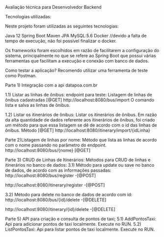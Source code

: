 Avaliação técnica para Desenvolvedor Backend

Tecnologias utilizadas:

Neste projeto foram utilizadas as seguintes tecnologias:

Java 12
Spring Boot
Maven
JPA
MySQL:5.6
Docker //devido a falta de tempo de execução, não foi possível finalizar o docker.

Os frameworks foram escolhidos em razão de facilitarem a configuração do sistema, principalmente no que se refere ao Spring Boot que possui várias ferramentas que facilitam a execução e conexão com banco de dados.

Como testar a aplicação?
Recomendo utilizar uma ferramenta de teste como Postman.

Parte 1)
Integração com a api datapoa.com.br

1.1) Listar as linhas de ônibus:
endpoint para teste:
Listagem de linhas de ônibus cadastradas [@GET]
http://localhost:8080/bus/import
O comando lista e salva as linhas de ônibus.

1.2) Listar os itinerários de ônibus:
Listar os itinerários de ônibus. Em razão da alta quantidade de dados referente aos itinerários de ônibus, foi criado um método para que essa listagem se dê de acordo com o id das linhas de ônibus.
Método [@GET]
http://localhost:8080/itinerary/import/{idLinha}

Parte 2)Listagem de linhas por nome:
Método que lista as linhas de acordo com o nome passando no parâmetro do endpoint.
http://localhost:8080/bus/{nome} [@GET]

Parte 3) CRUD de Linhas de Itinerários:
Métodos para CRUD de linhas e itinerários no banco de dados:
3.1) Método para update ou save no banco de dados, de acordo com as informações passadas:
http://localhost:8080/bus/register -[@POST]

http://localhost:8080/itinerary/register -[@POST]

3.2) Método para delete no banco de dados de acordo com id:
http://localhost:8080/bus/{id}/delete -[@DELETE]

http://localhost:8080/itinerary/{id}/delete -[@DELETE]

Parte 5) API para criação e consulta de pontos de taxi;
5.1) AddPontosTaxi:
Api para adicionar pontos de taxi localmente. Execute no RUN.
5.2) ListPontosTaxi:
Api para listar pontos de taxi localmente. Execute no RUN.

